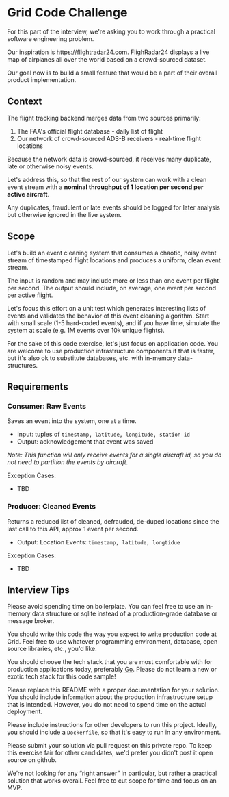 # Grid Code Challenge

For this part of the interview, we're asking you to work through a practical software engineering problem.

Our inspiration is https://flightradar24.com. FlighRadar24 displays a live map of airplanes all over the world based on a crowd-sourced dataset.

Our goal now is to build a small feature that would be a part of their overall product implementation.

## Context

The flight tracking backend merges data from two sources primarily:

1. The FAA's official flight database - daily list of flight
2. Our network of crowd-sourced ADS-B receivers - real-time flight locations

Because the network data is crowd-sourced, it receives many duplicate, late or otherwise noisy events.

Let's address this, so that the rest of our system can work with a clean event stream with a **nominal throughput of 1 location per second per active aircraft**.

Any duplicates, fraudulent or late events should be logged for later analysis but otherwise ignored in the live system.

## Scope

Let's build an event cleaning system that consumes a chaotic, noisy event stream of timestamped flight locations and produces a uniform, clean event stream.

The input is random and may include more or less than one event per flight per second. The output should include, on average, one event per second per active flight.

Let's focus this effort on a unit test which generates interesting lists of events and validates the behavior of this event cleaning algorithm. Start with small scale (1-5 hard-coded events), and if you have time, simulate the system at scale (e.g. 1M events over 10k unique flights).

For the sake of this code exercise, let's just focus on application code. You are welcome to use production infrastructure components if that is faster, but it's also ok to substitute databases, etc. with in-memory data-structures.

## Requirements

### Consumer: Raw Events

Saves an event into the system, one at a time.

- Input: tuples of `timestamp, latitude, longitude, station id`
- Output: acknowledgement that event was saved

_Note: This function will only receive events for a single aircraft id, so you do not need to partition the events by aircraft._

Exception Cases:
- TBD

### Producer: Cleaned Events

Returns a reduced list of cleaned, defrauded, de-duped locations since the last call to this API, approx 1 event per second.

- Output: Location Events: `timestamp, latitude, longtidue`

Exception Cases:
- TBD

## Interview Tips

Please avoid spending time on boilerplate. You can feel free to use an in-memory data structure or sqlite instead of a production-grade database or message broker.

You should write this code the way you expect to write production code at Grid. Feel free to use whatever programming environment, database, open source libraries, etc., you'd like.

You should choose the tech stack that you are most comfortable with for production applications today, preferably [Go](https://go.dev). Please do not learn a new or exotic tech stack for this code sample!

Please replace this README with a proper documentation for your solution. You should include information about the production infrastructure setup that is intended. However, you do not need to spend time on the actual deployment.

Please include instructions for other developers to run this project. Ideally, you should include a `Dockerfile`, so that it's easy to run in any environment.

Please submit your solution via pull request on this private repo. To keep this exercise fair for other candidates, we'd prefer you didn't post it open source on github.

We’re not looking for any “right answer” in particular, but rather a practical solution that works overall. Feel free to cut scope for time and focus on an MVP.
